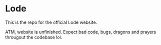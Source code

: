 # Lode

This is the repo for the official Lode website.

ATM, website is unfinished. Expect bad code, bugs, dragons and prayers througout the codebase lol.
